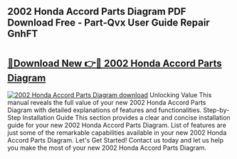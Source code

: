 ## 2002 Honda Accord Parts Diagram PDF Download Free - Part-Qvx User Guide Repair GnhFT

# <h2><a href="http://dfp0yuo.blite.top/?on=2002+Honda+Accord+Parts+Diagram">🔗Download New 👉🔴 2002 Honda Accord Parts Diagram</a></h2>

[![2002 Honda Accord Parts Diagram download](https://i.imgur.com/lujVjoI.png)](http://dfp0yuo.blite.top/?on=2002+Honda+Accord+Parts+Diagram)
Unlocking Value This manual reveals the full value of your new 2002 Honda Accord Parts Diagram with detailed explanations of features and functionalities. Step-by-Step Installation Guide This section provides a clear and concise installation guide for your new 2002 Honda Accord Parts Diagram. List of features are just some of the remarkable capabilities available in your new 2002 Honda Accord Parts Diagram. Let's Get Started! Contact us today and let us help you make the most of your new 2002 Honda Accord Parts Diagram.

